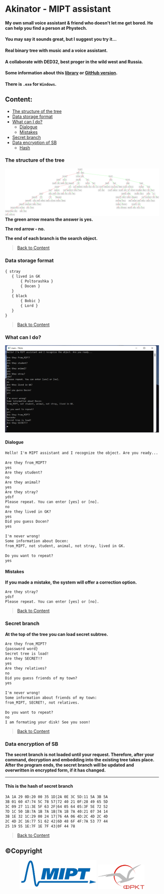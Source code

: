 # Akinator - MIPT assistant
#### My own small voice assistant & friend who doesn't let me get bored. He can help you find a person at Phystech.
#### You may say it sounds great, but I suggest you try it...
#### Real binary tree with music and a voice assistant.
#### A collaborate with DED32, best proger in the wild west and Russia.
#### Some information about this [library](http://storage.ded32.net.ru/Lib/TX/TXUpdate/Doc/HTML.ru/) or [GitHub version](https://github.com/ded32/TXLib). 
#### There is ``.exe`` for ``Windows``.
## Content:
- [The structure of the tree](#the-structure-of-the-tree)
- [Data storage format](#data-storage-format)
- [What can I do?](#what-can-i-do)
	- [Dialogue](#dialogue) 
	- [Mistakes](#mistakes) 	
- [Secret branch](#secret-branch)
- [Data encryption of SB](#data-encryption-of-sb)
	- [Hash](#this-is-the-hash-of-secret-branch)

### The structure of the tree
![](images/dump.png)
**The green arrow means the answer is yes.**

**The red arrow - no.**

**The end of each branch is the search object.**

>[Back to Content](#content)

### Data storage format
```
{ stray 
   { lived in GK 
       { Poltorashka }
       { Docen }
   }
   { black 
       { Bobic } 
       { Lord }  
   }
}
```

>[Back to Content](#content)
### What can I do?
![](README/terminal.png)
#### Dialogue 
```
Hello! I'm MIPT assistant and I recognize the object. Are you ready...

Are they from_MIPT?
yes
Are they student?
no
Are they animal?
yes
Are they stray?
ydsf
Please repeat. You can enter [yes] or [no].
no
Are they lived in GK?
yes
Did you guess Docen?
yes

I'm never wrong!
Some information about Docen:
from_MIPT, not student, animal, not stray, lived in GK.

Do you want to repeat?
yes
```

#### Mistakes
**If you made a mistake, the system will offer a correction option.**
```
Are they stray?
ydsf
Please repeat. You can enter [yes] or [no].
```

>[Back to Content](#content)

### Secret branch
**At the top of the tree you can load secret subtree.**

```
Are they from_MIPT?
{password word}
Secret tree is load!
Are they SECRET!?
yes
Are they relatives?
no
Did you guess friends of my town?
yes

I'm never wrong!
Some information about friends of my town:
from_MIPT, SECRET!, not relatives.

Do you want to repeat?
no
I am formating your disk! See you soon!
```

>[Back to Content](#content)

### Data encryption of SB
**The secret branch is not loaded until your request. Therefore, after your command, decryption and embedding into the existing tree takes place. After the program ends, the secret branch will be updated and overwritten in encrypted form, if it has changed.**
- - -
#### This is the hash of secret branch
```
3A 1A 29 0D:20 00 35 1D|2A 0E 3C 5D:11 5A 3B 5A
3B 01 60 47:74 5C 78 57|72 40 21 0F:28 49 65 5D
3C 09 27 11:3E 5F 63 2F|64 05 64 05:3F 5E 72 52
7D 1C 50 1B:7A 1B 7A 1B|7A 1B 7A 40:21 07 34 14
3B 1E 32 1C:29 00 24 17|76 4A 06 4D:2C 4D 2C 4D
2C 4D 2C 16:77 51 62 42|6D 48 6F 4F:7A 53 77 44
25 19 55 1E:7F 1E 7F 43|0F 44 78
```

>[Back to Content](#content)

## ©Copyright
<p align="center">
	<img src="README/LogoMIPT/mipt1.png" 
		width="50%" 
		style="background-color: transparent;"
	/>
	<img src="README/LogoMIPT/greyFRKT.png" 
		width="30%"
		style="background-color: transparent;"
	/>
<p>